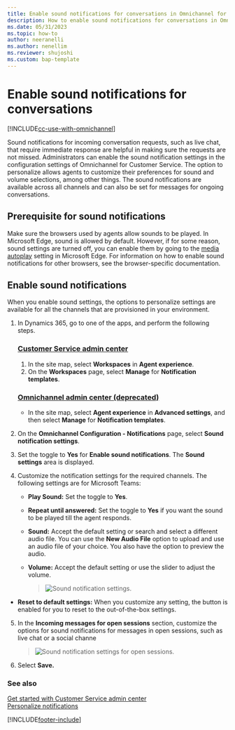 ```yaml
---
title: Enable sound notifications for conversations in Omnichannel for Customer Service
description: How to enable sound notifications for conversations in Omnichannel for Customer Service.
ms.date: 05/31/2023
ms.topic: how-to
author: neeranelli
ms.author: nenellim
ms.reviewer: shujoshi
ms.custom: bap-template
---
```


# Enable sound notifications for conversations

[!INCLUDE[cc-use-with-omnichannel](../../includes/cc-use-with-omnichannel.md)]

Sound notifications for incoming conversation requests, such as live chat, that require immediate response are helpful in making sure the requests are not missed. Administrators can enable the sound notification settings in the configuration settings of Omnichannel for Customer Service. The option to personalize allows agents to customize their preferences for sound and volume selections, among other things. The sound notifications are available across all channels and can also be set for messages for ongoing conversations.

## Prerequisite for sound notifications

Make sure the browsers used by agents allow sounds to be played. In Microsoft Edge, sound is allowed by default. However, if for some reason, sound settings are turned off, you can enable them by going to the [media autoplay](edge://settings/content/mediaAutoplay) setting in Microsoft Edge. For information on how to enable sound notifications for other browsers, see the browser-specific documentation.

## Enable sound notifications

When you enable sound settings, the options to personalize settings are available for all the channels that are provisioned in your environment.

1. In Dynamics 365, go to one of the apps, and perform the following steps.

   ### [Customer Service admin center](#tab/customerserviceadmincenter)

     1. In the site map, select **Workspaces** in **Agent experience**.
     2. On the **Workspaces** page, select **Manage** for **Notification templates**.

   ### [Omnichannel admin center (deprecated)](#tab/omnichanneladmincenter)

    - In the site map, select **Agent experience** in **Advanced settings**, and then select **Manage** for **Notification templates**.

2. On the **Omnichannel Configuration - Notifications** page, select **Sound notification settings**.

3. Set the toggle to **Yes** for **Enable sound notifications**. The **Sound settings** area is displayed.

4. Customize the notification settings for the required channels. The following settings are for Microsoft Teams:

   - **Play Sound:** Set the toggle to **Yes**.
   - **Repeat until answered:** Set the toggle to **Yes** if you want the sound to be played till the agent responds.
   - **Sound:** Accept the default setting or search and select a different audio file. You can use the **New Audio File** option to upload and use an audio file of your choice. You also have the option to preview the audio.
   - **Volume:** Accept the default setting or use the slider to adjust the volume.

     > ![Sound notification settings.](../media/sound-notification-settings.png "Sound notification settings")
  
  - **Reset to default settings:** When you customize any setting, the button is enabled for you to reset to the out-of-the-box settings.

5. In the **Incoming messages for open sessions** section, customize the options for sound notifications for messages in open sessions, such as live chat or a social channe

    > ![Sound notification settings for open sessions.](../media/sound-notification-open-session.png "Sound notification settings for open sessions")

6. Select **Save.**

### See also

[Get started with Customer Service admin center](../cs-admin-center.md)  
[Personalize notifications](../use/oc-personalize-sound-notifications.md)  


[!INCLUDE[footer-include](../../includes/footer-banner.md)]
